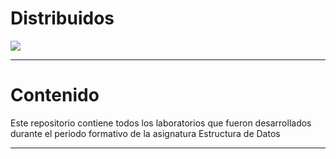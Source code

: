 # Distribuidos

![](https://img.shields.io/badge/Project%20Version-0.0.1-brightgreen)

---

# Contenido

Este repositorio contiene todos los laboratorios que fueron desarrollados durante el periodo formativo de la asignatura Estructura de Datos

---
